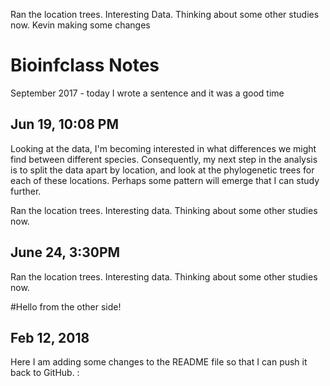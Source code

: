 Ran the location trees. Interesting Data.
Thinking about some other studies now.
Kevin making some changes
# Bioinfclass Notes

September 2017 - today I wrote a sentence and it was a good time

## Jun 19, 10:08 PM

Looking at the data, I'm becoming interested in what differences we might find between different species.
Consequently, my next step in the analysis is to split the data apart by location, and look at the
phylogenetic trees for each of these locations.
Perhaps some pattern will emerge that I can study further.


Ran the location trees.
Interesting data.
Thinking about some other studies now.


## June 24, 3:30PM


Ran the location trees.
Interesting data.
Thinking about some other studies now.


#Hello from the other side!


## Feb 12, 2018

Here I am adding some changes to the README file so that I can push it back to GitHub. :
